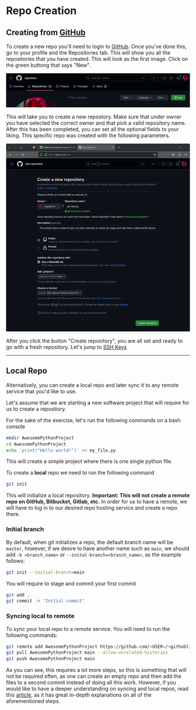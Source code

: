 # Repo Creation

## Creating from [GitHub](https://github.com)
To create a new repo you'll need to login to [GitHub](https://github.com). Once you've done this, go to your profile and the Repositories tab. This will show you all the repositories that you have created. This will look as the first image. Click on the green buttong that says "New".

![New repo button from profile][firststep]

This will take you to create a new repostory. Make sure that under owner you have selected the correct owner and that pick a valid repository name. After this has been completed, you can set all the optional fields to your liking. This specific repo was created with the following parameters.

![Setting up your repo][secondstep]

After you click the button "Create repository", you are all set and ready to go with a fresh repository. Let's jump to [SSH Keys](../Cloning/SSHKeys.md)

[firststep]: https://github.com/Aganlumo/git-training/raw/main/RepoCreation/imgs/CreateRepo_1.png
[secondstep]: https://github.com/Aganlumo/git-training/raw/main/RepoCreation/imgs/CreateRepo_2.png

----

## Local Repo

Alternatively, you can create a local repo and later sync it to any remote service that you'd like to use.

Let's assume that we are starting a new software project that will require for us to create a repository.

For the sake of the exercise, let's run the following commands on a bash console

~~~bash
mkdir AwesomePythonProject
cd AwesomePythonProject
echo 'print("Hello world!")' >> my_file.py
~~~

This will create a simple project where there is one single python file. 

To create a **local** repo we need to run the following command

~~~bash
git init
~~~

This will initialize a local repository. **Important: This will not create a remote repo on GitHub, Bitbucket, Gitlab, etc.** In order for us to have a remote, we will have to log in to our desired repo hosting service and create a repo there.

### Initial branch
By default, when git initializes a repo, the default branch name will be `master`, however, if we desire to have another name such as `main`, we should add `-b <branch_name>` or `--inital-branch=<branch_name>`, as the example follows:

~~~bash
git init --initial-branch=main
~~~

You will require to stage and commit your first commit 
~~~bash
git add .
git commit -m "Initial commit"
~~~

### Syncing local to remote
To sync your local repo to a remote service. You will need to run the following commands:

~~~bash
git remote add AwesomePythonProject https://github.com/<USER>/<githublink.git>
git pull AwesomePythonProject main --allow-unrelated-histories
git push AwesomePythonProject main
~~~

As you can see, this requires a lot more steps, so this is something that will not be required often, as one can create an empty repo and then add the files to a second commit instead of doing all this work. However, if you would like to have a deeper understanding on syncing and local repos, read this [article](https://www.freecodecamp.org/news/create-and-sync-git-and-github-repositories/), as it has great in-depth explanations on all of the aforementioned steps.